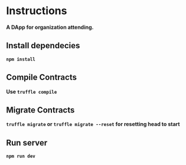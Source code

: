 # Instructions

<b>A DApp for organization attending.<b>

## Install dependecies

`npm install`

## Compile Contracts

Use `truffle compile`

## Migrate Contracts

`truffle migrate` or `truffle migrate --reset` for resetting head to start

## Run server

`npm run dev`
